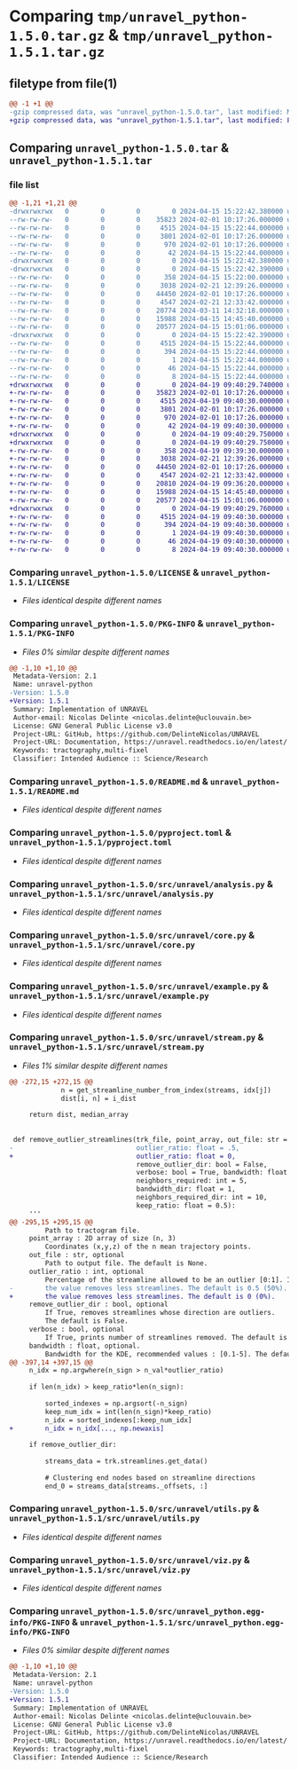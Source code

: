 # Comparing `tmp/unravel_python-1.5.0.tar.gz` & `tmp/unravel_python-1.5.1.tar.gz`

## filetype from file(1)

```diff
@@ -1 +1 @@
-gzip compressed data, was "unravel_python-1.5.0.tar", last modified: Mon Apr 15 15:22:42 2024, max compression
+gzip compressed data, was "unravel_python-1.5.1.tar", last modified: Fri Apr 19 09:40:29 2024, max compression
```

## Comparing `unravel_python-1.5.0.tar` & `unravel_python-1.5.1.tar`

### file list

```diff
@@ -1,21 +1,21 @@
-drwxrwxrwx   0        0        0        0 2024-04-15 15:22:42.380000 unravel_python-1.5.0/
--rw-rw-rw-   0        0        0    35823 2024-02-01 10:17:26.000000 unravel_python-1.5.0/LICENSE
--rw-rw-rw-   0        0        0     4515 2024-04-15 15:22:44.000000 unravel_python-1.5.0/PKG-INFO
--rw-rw-rw-   0        0        0     3801 2024-02-01 10:17:26.000000 unravel_python-1.5.0/README.md
--rw-rw-rw-   0        0        0      970 2024-02-01 10:17:26.000000 unravel_python-1.5.0/pyproject.toml
--rw-rw-rw-   0        0        0       42 2024-04-15 15:22:44.000000 unravel_python-1.5.0/setup.cfg
-drwxrwxrwx   0        0        0        0 2024-04-15 15:22:42.380000 unravel_python-1.5.0/src/
-drwxrwxrwx   0        0        0        0 2024-04-15 15:22:42.390000 unravel_python-1.5.0/src/unravel/
--rw-rw-rw-   0        0        0      358 2024-04-15 15:22:00.000000 unravel_python-1.5.0/src/unravel/__init__.py
--rw-rw-rw-   0        0        0     3038 2024-02-21 12:39:26.000000 unravel_python-1.5.0/src/unravel/analysis.py
--rw-rw-rw-   0        0        0    44450 2024-02-01 10:17:26.000000 unravel_python-1.5.0/src/unravel/core.py
--rw-rw-rw-   0        0        0     4547 2024-02-21 12:33:42.000000 unravel_python-1.5.0/src/unravel/example.py
--rw-rw-rw-   0        0        0    20774 2024-03-11 14:32:18.000000 unravel_python-1.5.0/src/unravel/stream.py
--rw-rw-rw-   0        0        0    15988 2024-04-15 14:45:40.000000 unravel_python-1.5.0/src/unravel/utils.py
--rw-rw-rw-   0        0        0    20577 2024-04-15 15:01:06.000000 unravel_python-1.5.0/src/unravel/viz.py
-drwxrwxrwx   0        0        0        0 2024-04-15 15:22:42.390000 unravel_python-1.5.0/src/unravel_python.egg-info/
--rw-rw-rw-   0        0        0     4515 2024-04-15 15:22:44.000000 unravel_python-1.5.0/src/unravel_python.egg-info/PKG-INFO
--rw-rw-rw-   0        0        0      394 2024-04-15 15:22:44.000000 unravel_python-1.5.0/src/unravel_python.egg-info/SOURCES.txt
--rw-rw-rw-   0        0        0        1 2024-04-15 15:22:44.000000 unravel_python-1.5.0/src/unravel_python.egg-info/dependency_links.txt
--rw-rw-rw-   0        0        0       46 2024-04-15 15:22:44.000000 unravel_python-1.5.0/src/unravel_python.egg-info/requires.txt
--rw-rw-rw-   0        0        0        8 2024-04-15 15:22:44.000000 unravel_python-1.5.0/src/unravel_python.egg-info/top_level.txt
+drwxrwxrwx   0        0        0        0 2024-04-19 09:40:29.740000 unravel_python-1.5.1/
+-rw-rw-rw-   0        0        0    35823 2024-02-01 10:17:26.000000 unravel_python-1.5.1/LICENSE
+-rw-rw-rw-   0        0        0     4515 2024-04-19 09:40:30.000000 unravel_python-1.5.1/PKG-INFO
+-rw-rw-rw-   0        0        0     3801 2024-02-01 10:17:26.000000 unravel_python-1.5.1/README.md
+-rw-rw-rw-   0        0        0      970 2024-02-01 10:17:26.000000 unravel_python-1.5.1/pyproject.toml
+-rw-rw-rw-   0        0        0       42 2024-04-19 09:40:30.000000 unravel_python-1.5.1/setup.cfg
+drwxrwxrwx   0        0        0        0 2024-04-19 09:40:29.750000 unravel_python-1.5.1/src/
+drwxrwxrwx   0        0        0        0 2024-04-19 09:40:29.750000 unravel_python-1.5.1/src/unravel/
+-rw-rw-rw-   0        0        0      358 2024-04-19 09:39:30.000000 unravel_python-1.5.1/src/unravel/__init__.py
+-rw-rw-rw-   0        0        0     3038 2024-02-21 12:39:26.000000 unravel_python-1.5.1/src/unravel/analysis.py
+-rw-rw-rw-   0        0        0    44450 2024-02-01 10:17:26.000000 unravel_python-1.5.1/src/unravel/core.py
+-rw-rw-rw-   0        0        0     4547 2024-02-21 12:33:42.000000 unravel_python-1.5.1/src/unravel/example.py
+-rw-rw-rw-   0        0        0    20810 2024-04-19 09:36:20.000000 unravel_python-1.5.1/src/unravel/stream.py
+-rw-rw-rw-   0        0        0    15988 2024-04-15 14:45:40.000000 unravel_python-1.5.1/src/unravel/utils.py
+-rw-rw-rw-   0        0        0    20577 2024-04-15 15:01:06.000000 unravel_python-1.5.1/src/unravel/viz.py
+drwxrwxrwx   0        0        0        0 2024-04-19 09:40:29.760000 unravel_python-1.5.1/src/unravel_python.egg-info/
+-rw-rw-rw-   0        0        0     4515 2024-04-19 09:40:30.000000 unravel_python-1.5.1/src/unravel_python.egg-info/PKG-INFO
+-rw-rw-rw-   0        0        0      394 2024-04-19 09:40:30.000000 unravel_python-1.5.1/src/unravel_python.egg-info/SOURCES.txt
+-rw-rw-rw-   0        0        0        1 2024-04-19 09:40:30.000000 unravel_python-1.5.1/src/unravel_python.egg-info/dependency_links.txt
+-rw-rw-rw-   0        0        0       46 2024-04-19 09:40:30.000000 unravel_python-1.5.1/src/unravel_python.egg-info/requires.txt
+-rw-rw-rw-   0        0        0        8 2024-04-19 09:40:30.000000 unravel_python-1.5.1/src/unravel_python.egg-info/top_level.txt
```

### Comparing `unravel_python-1.5.0/LICENSE` & `unravel_python-1.5.1/LICENSE`

 * *Files identical despite different names*

### Comparing `unravel_python-1.5.0/PKG-INFO` & `unravel_python-1.5.1/PKG-INFO`

 * *Files 0% similar despite different names*

```diff
@@ -1,10 +1,10 @@
 Metadata-Version: 2.1
 Name: unravel-python
-Version: 1.5.0
+Version: 1.5.1
 Summary: Implementation of UNRAVEL
 Author-email: Nicolas Delinte <nicolas.delinte@uclouvain.be>
 License: GNU General Public License v3.0
 Project-URL: GitHub, https://github.com/DelinteNicolas/UNRAVEL
 Project-URL: Documentation, https://unravel.readthedocs.io/en/latest/
 Keywords: tractography,multi-fixel
 Classifier: Intended Audience :: Science/Research
```

### Comparing `unravel_python-1.5.0/README.md` & `unravel_python-1.5.1/README.md`

 * *Files identical despite different names*

### Comparing `unravel_python-1.5.0/pyproject.toml` & `unravel_python-1.5.1/pyproject.toml`

 * *Files identical despite different names*

### Comparing `unravel_python-1.5.0/src/unravel/analysis.py` & `unravel_python-1.5.1/src/unravel/analysis.py`

 * *Files identical despite different names*

### Comparing `unravel_python-1.5.0/src/unravel/core.py` & `unravel_python-1.5.1/src/unravel/core.py`

 * *Files identical despite different names*

### Comparing `unravel_python-1.5.0/src/unravel/example.py` & `unravel_python-1.5.1/src/unravel/example.py`

 * *Files identical despite different names*

### Comparing `unravel_python-1.5.0/src/unravel/stream.py` & `unravel_python-1.5.1/src/unravel/stream.py`

 * *Files 1% similar despite different names*

```diff
@@ -272,15 +272,15 @@
             n = get_streamline_number_from_index(streams, idx[j])
             dist[i, n] = i_dist
 
     return dist, median_array
 
 
 def remove_outlier_streamlines(trk_file, point_array, out_file: str = None,
-                               outlier_ratio: float = .5,
+                               outlier_ratio: float = 0,
                                remove_outlier_dir: bool = False,
                                verbose: bool = True, bandwidth: float = 0.2,
                                neighbors_required: int = 5,
                                bandwidth_dir: float = 1,
                                neighbors_required_dir: int = 10,
                                keep_ratio: float = 0.5):
     '''
@@ -295,15 +295,15 @@
         Path to tractogram file.
     point_array : 2D array of size (n, 3)
         Coordinates (x,y,z) of the n mean trajectory points.
     out_file : str, optional
         Path to output file. The default is None.
     outlier_ratio : int, optional
         Percentage of the streamline allowed to be an outlier [0:1]. Increasing
-        the value removes less streamlines. The default is 0.5 (50%).
+        the value removes less streamlines. The default is 0 (0%).
     remove_outlier_dir : bool, optional
         If True, removes streamlines whose direction are outliers.
         The default is False.
     verbose : bool, optional
         If True, prints number of streamlines removed. The default is False.
     bandwidth : float, optional.
         Bandwidth for the KDE, recommended values : [0.1-5]. The default is 0.2.
@@ -397,14 +397,15 @@
     n_idx = np.argwhere(n_sign > n_val*outlier_ratio)
 
     if len(n_idx) > keep_ratio*len(n_sign):
 
         sorted_indexes = np.argsort(-n_sign)
         keep_num_idx = int(len(n_sign)*keep_ratio)
         n_idx = sorted_indexes[:keep_num_idx]
+        n_idx = n_idx[..., np.newaxis]
 
     if remove_outlier_dir:
 
         streams_data = trk.streamlines.get_data()
 
         # Clustering end nodes based on streamline directions
         end_0 = streams_data[streams._offsets, :]
```

### Comparing `unravel_python-1.5.0/src/unravel/utils.py` & `unravel_python-1.5.1/src/unravel/utils.py`

 * *Files identical despite different names*

### Comparing `unravel_python-1.5.0/src/unravel/viz.py` & `unravel_python-1.5.1/src/unravel/viz.py`

 * *Files identical despite different names*

### Comparing `unravel_python-1.5.0/src/unravel_python.egg-info/PKG-INFO` & `unravel_python-1.5.1/src/unravel_python.egg-info/PKG-INFO`

 * *Files 0% similar despite different names*

```diff
@@ -1,10 +1,10 @@
 Metadata-Version: 2.1
 Name: unravel-python
-Version: 1.5.0
+Version: 1.5.1
 Summary: Implementation of UNRAVEL
 Author-email: Nicolas Delinte <nicolas.delinte@uclouvain.be>
 License: GNU General Public License v3.0
 Project-URL: GitHub, https://github.com/DelinteNicolas/UNRAVEL
 Project-URL: Documentation, https://unravel.readthedocs.io/en/latest/
 Keywords: tractography,multi-fixel
 Classifier: Intended Audience :: Science/Research
```

